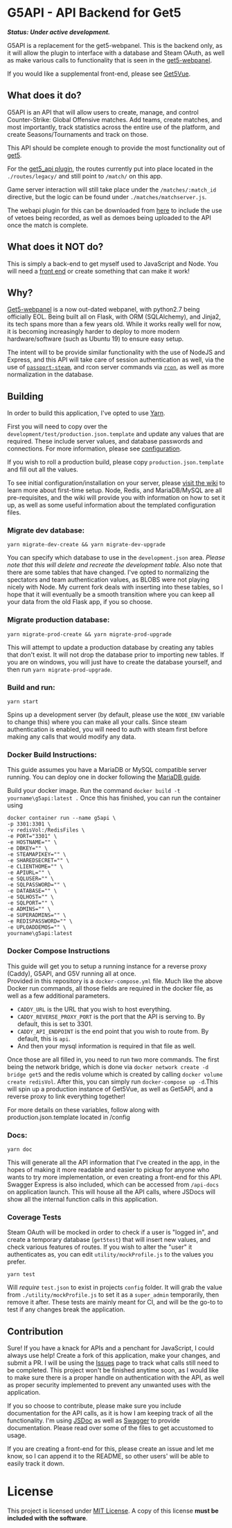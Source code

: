 # G5API - API Backend for Get5
_**Status: Under active development.**_

G5API is a replacement for the get5-webpanel. This is the backend only, as it will allow the plugin to interface with a database and Steam OAuth, as well as make various calls to functionality that is seen in the [get5-webpanel](https://github.com/phlexplexico/get5-webpanel).

If you would like a supplemental front-end, please see [Get5Vue](https://github.com/phlexplexico/g5v).


## What does it do?
G5API is an API that will allow users to create, manage, and control Counter-Strike: Global Offensive matches. Add teams, create matches, and most importantly, track statistics across the entire use of the platform, and create Seasons/Tournaments and track on those.  

This API should be complete enough to provide the most functionality out of [get5](https://github.com/splewis/get5).

For the [get5_api plugin](https://github.com/PhlexPlexico/get5-webapi), the routes currently put into place located in the `./routes/legacy/` and still point to `/match/` on this app.

Game server interaction will still take place under the `/matches/:match_id` directive, but the logic can be found under `./matches/matchserver.js`.

The webapi plugin for this can be downloaded from [here](https://github.com/PhlexPlexico/get5-webapi) to include the use of vetoes being recorded, as well as demoes being uploaded to the API once the match is complete.

## What does it NOT do?
This is simply a back-end to get myself used to JavaScript and Node. You will need a [front end](https://github.com/phlexplexico/g5v) or create something that can make it work! 

## Why?
[Get5-webpanel](https://github.com/phlexplexico/get5-webpanel) is a now out-dated webpanel, with python2.7 being officially EOL. Being built all on Flask, with ORM (SQLAlchemy), and Jinja2, its tech spans more than a few years old. While it works really well for now, it is becoming increasingly harder to deploy to more modern hardware/software (such as Ubuntu 19) to ensure easy setup.

The intent will to be provide similar functionality with the use of NodeJS and Express, and this API will take care of session authentication as well, via the use of [`passport-steam`](https://github.com/liamcurry/passport-steam), and rcon server commands via [`rcon`](https://github.com/pushrax/node-rcon), as well as more normalization in the database.

## Building
In order to build this application, I've opted to use [Yarn](https://yarnpkg.com/lang/en/).

First you will need to copy over the ```development/test/production.json.template``` and update any values that are required. These include server values, and database passwords and connections. For more information, please see [configuration](https://github.com/PhlexPlexico/G5API/wiki/Configuration).

If you wish to roll a production build, please copy ```production.json.template``` and fill out all the values.

To see initial configuration/installation on your server, please [visit the wiki](https://github.com/PhlexPlexico/G5API/wiki/) to learn more about first-time setup. Node, Redis, and MariaDB/MySQL are all pre-requisites, and the wiki will provide you with information on how to set it up, as well as some useful information about the templated configuration files.

### Migrate dev database: 
```yarn migrate-dev-create && yarn migrate-dev-upgrade```

You can specify which database to use in the `development.json` area. *Please note that this will delete and recreate the development table.* Also note that there are some tables that have changed. I've opted to normalizing the spectators and team authentication values, as BLOBS were not playing nicely with Node. My current fork deals with inserting into these tables, so I hope that it will eventually be a smooth transition where you can keep all your data from the old Flask app, if you so choose.

### Migrate production database:
```yarn migrate-prod-create && yarn migrate-prod-upgrade```

This will attempt to update a production database by creating any tables that don't exist. It will not drop the database prior to importing new tables. If you are on windows, you will just have to create the database yourself, and then run `yarn migrate-prod-upgrade`.

### Build and run: 
```yarn start``` 

Spins up a development server (by default, please use the `NODE_ENV` variable to change this) where you can make all your calls. Since steam authentication is enabled, you will need to auth with steam first before making any calls that would modify any data.

### Docker Build Instructions:
This guide assumes you have a MariaDB or MySQL compatible server running. You can deploy one in docker following the [MariaDB guide](https://hub.docker.com/_/mariadb/).

Build your docker image.
Run the command ```docker build -t yourname\g5api:latest .```
Once this has finished, you can run the container using 
```
docker container run --name g5api \
-p 3301:3301 \
-v redisVol:/RedisFiles \
-e PORT="3301" \
-e HOSTNAME="" \
-e DBKEY="" \
-e STEAMAPIKEY="" \
-e SHAREDSECRET="" \
-e CLIENTHOME="" \
-e APIURL="" \
-e SQLUSER="" \
-e SQLPASSWORD="" \
-e DATABASE="" \
-e SQLHOST="" \
-e SQLPORT="" \
-e ADMINS="" \
-e SUPERADMINS="" \
-e REDISPASSWORD="" \
-e UPLOADDEMOS="" \
yourname\g5api:latest
```

### Docker Compose Instructions
This guide will get you to setup a running instance for a reverse proxy (Caddy), G5API, and G5V running all at once.  
Provided in this repository is a `docker-compose.yml` file. Much like the above Docker run commands, all those fields are required in the docker file, as well as a few additional parameters.  
- `CADDY_URL` is the URL that you wish to host everything.
- `CADDY_REVERSE_PROXY_PORT` is the port that the API is serving to. By default, this is set to 3301.
- `CADDY_API_ENDPOINT` is the end point that you wish to route from. By default, this is `api`.
- And then your mysql information is required in that file as well. 

Once those are all filled in, you need to run two more commands. The first being the network bridge, which is done via `docker network create -d bridge get5` and the redis volume which is created by calling `docker volume create redisVol`. After this, you can simply run `docker-compose up -d`.This will spin up a production instance of Get5Vue, as well as Get5API, and a reverse proxy to link everything together!

For more details on these variables, follow along with production.json.template located in /config
### Docs: 
```yarn doc```

This will generate all the API information that I've created in the app, in the hopes of making it more readable and easier to pickup for anyone who wants to try more implementation, or even creating a front-end for this API. Swagger Express is also included, which can be accessed from `/api-docs` on application launch. This will house all the API calls, where JSDocs will show all the internal function calls in this application.

### Coverage Tests
Steam OAuth will be mocked in order to check if a user is "logged in", and create a temporary database (`get5test`) that will insert new values, and check various features of routes. If you wish to alter the "user" it authenticates as, you can edit `utility/mockProfile.js` to the values you prefer.

```yarn test```

Will *require* `test.json` to exist in projects `config` folder. It will grab the value from `./utility/mockProfile.js` to set it as a `super_admin` temporarily, then remove it after. These tests are mainly meant for CI, and will be the go-to to test if any changes break the application.

## Contribution
Sure! If you have a knack for APIs and a penchant for JavaScript, I could always use help! Create a fork of this application, make your changes, and submit a PR. I will be using the [Issues](https://github.com/g5api/issues) page to track what calls still need to be completed. This project won't be finished anytime soon, as I would like to make sure there is a proper handle on authentication with the API, as well as proper security implemented to prevent any unwanted uses with the application. 

If you so choose to contribute, please make sure you include documentation for the API calls, as it is how I am keeping track of all the functionality. I'm using [JSDoc](https://devdocs.io/jsdoc/) as well as [Swagger](https://swagger.io) to provide documentation. Please read over some of the files to get accustomed to usage.

If you are creating a front-end for this, please create an issue and let me know, so I can append it to the README, so other users' will be able to easily track it down.

# License
This project is licensed under [MIT License](http://opensource.org/licenses/MIT). A copy of this license **must be included with the software**.
